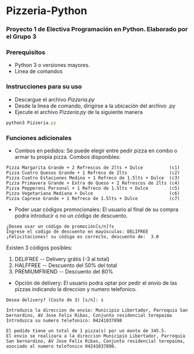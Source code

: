 # Pizzeria-Python

### Proyecto 1 de Electiva Programación en Python. Elaborado por el Grupo 3 

### Prerequisitos
* Python 3 o versiones mayores.
* Linea de comandos
### Instrucciones para su uso

* Descargue el archivo _Pizzeria.py_
* Desde la linea de comando, dirigirse a la ubicación del archivo .py
* Ejecute el archivo _Pizzeria.py_ de la siguiente manera
```js
python3 Pizzeria.py
```
### Funciones adicionales

* Combos en pedidos: Se puede elegir entre pedir pizza en combo o armar tu propia pizza.
Combos disponibles:
```
Pizza Margarita Grande + 2 Refrescos de 2lts + Dulce          (c1)
Pizza Cuatro Quesos Grande + 1 Refreco de 2lts                (c2)
Pizza Cuatro Estaciones Medina + 1 Refreco de 1.5lts + Dulce  (c3)
Pizza Primavera Grande + Extra de Queso + 2 Refrescos de 2lts (c4)
Pizza Pepperoni Personal + 1 Refreco de 1.5lts + Dulce        (c5)
Pizza Vegetariana Mediana + Dulce                             (c6)
Pizza Caprese Grande + 1 Refreco de 1.5lts + Dulce            (c7)
```
* Poder usar códigos promocionales: El usuario al final de su compra podra introducir o no un código de descuento.
```
¿Desea usar un código de promoción[s/n]?s
Ingrese el codigo de descuento en mayúsculas: DELIFREE
¡Felicitaciones! su código es correcto, descuento de:  3.0
```
Existen 3 códigos posibles:
1. DELIFREE -- Delivery grátis (-3 al total)
2. HALFFREE -- Descuento del 50% del total
3. PREMIUMFRIEND -- Descuento del 80%

* Opción de delivery: El usuario podra optar por pedir el envio de las pizzas indicando la direccion y numero telefonico.
```
Desea delivery? (Costo de 3) [s/n]: s

Introduzca la direccion de envio: Municipio Libertador, Parroquia San bernardino, AV Jose Felix Ribas, Conjunto residencial terepaima
Introduzca su numero telefonico: 04241037898

El pedido tiene un total de 1 pizza(s) por un monto de 345.5.
El envio se realizara a la direccion Municipio Libertador, Parroquia San bernardino, AV Jose Felix Ribas, Conjunto residencial terepaima, asociado al numero telefonico 04241037898.
```
